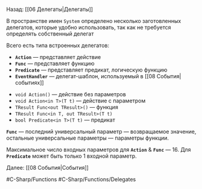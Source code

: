 Назад: [[06 Делегаты|Делегаты]]

В пространстве имен `System` определено несколько заготовленных делегатов, которые удобно использовать, так как не требуется определять собственный делегат

Всего есть типа встроенных делегатов:

- **`Action`** — представляет действие
- **`Func`** — представляет функцию
- **`Predicate`** — представляет предикат, логическую функцию
- **`EventHandler`** — делегат-шаблон, используемый в [[08 События|событиях]]

* `void Action()` — действие без параметров
* `void Action<in T>(T t)` — действие с параметром
* `TResult Func<out TResult>()` — функция
* `TResult Func<in T, out TResult>(T t)`
* `bool Predicate<in T>(T t)` — предикат

**`Func`** — последний универсальный параметр — возвращаемое значение, остальные универсальные параметры — параметры функции.

Максимальное число входных параметров для **`Action`** & **`Func`** — 16. Для **`Predicate`** может быть только 1 входной параметр.

Далее: [[08 События|События]]

#C-Sharp/Functions #C-Sharp/Functions/Delegates